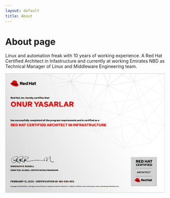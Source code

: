 ```yaml
---
layout: default
title: About
---
```

# About page

Linux and automation freak with 10 years of working experience. A Red Hat Certified Architect in Infastructure and currently at working Emirates NBD as Technical Manager of Linux and Middleware Engineering team.

![](images/rhca.png)
